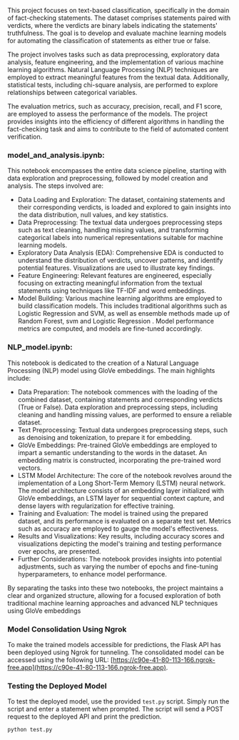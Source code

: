 This project focuses on text-based classification, specifically in the domain of fact-checking statements. The dataset comprises statements paired with verdicts, where the verdicts are binary labels indicating the statements' truthfulness. The goal is to develop and evaluate machine learning models for automating the classification of statements as either true or false.

The project involves tasks such as data preprocessing, exploratory data analysis, feature engineering, and the implementation of various machine learning algorithms. Natural Language Processing (NLP) techniques are employed to extract meaningful features from the textual data. Additionally, statistical tests, including chi-square analysis, are performed to explore relationships between categorical variables.

The evaluation metrics, such as accuracy, precision, recall, and F1 score, are employed to assess the performance of the models. The project provides insights into the efficiency of different algorithms in handling the fact-checking task and aims to contribute to the field of automated content verification.

### model_and_analysis.ipynb:
This notebook encompasses the entire data science pipeline, starting with data exploration and preprocessing, followed by model creation and analysis. The steps involved are:
* Data Loading and Exploration: The dataset, containing statements and their corresponding verdicts, is loaded and explored to gain insights into the data distribution, null values, and key statistics.
* Data Preprocessing: The textual data undergoes preprocessing steps such as text cleaning, handling missing values, and transforming categorical labels into numerical representations suitable for machine learning models.
* Exploratory Data Analysis (EDA): Comprehensive EDA is conducted to understand the distribution of verdicts, uncover patterns, and identify potential features. Visualizations are used to illustrate key findings.
* Feature Engineering: Relevant features are engineered, especially focusing on extracting meaningful information from the textual statements using techniques like TF-IDF and word embeddings.
* Model Building: Various machine learning algorithms are employed to build classification models. This includes traditional algorithms such as Logistic Regression and SVM, as well as ensemble methods made up of Random Forest, svm and Logistic Regression . Model performance metrics are computed, and models are fine-tuned accordingly.

### NLP_model.ipynb:
This notebook is dedicated to the creation of a Natural Language Processing (NLP) model using GloVe embeddings. The main highlights include:
* Data Preparation:
The notebook commences with the loading of the combined dataset, containing statements and corresponding verdicts (True or False).
Data exploration and preprocessing steps, including cleaning and handling missing values, are performed to ensure a reliable dataset.
* Text Preprocessing:
Textual data undergoes preprocessing steps, such as denoising and tokenization, to prepare it for embedding.
* GloVe Embeddings:
Pre-trained GloVe embeddings are employed to impart a semantic understanding to the words in the dataset.
An embedding matrix is constructed, incorporating the pre-trained word vectors.
* LSTM Model Architecture:
The core of the notebook revolves around the implementation of a Long Short-Term Memory (LSTM) neural network.
The model architecture consists of an embedding layer initialized with GloVe embeddings, an LSTM layer for sequential context capture, and dense layers with regularization for effective training.
* Training and Evaluation:
The model is trained using the prepared dataset, and its performance is evaluated on a separate test set.
Metrics such as accuracy are employed to gauge the model's effectiveness.
* Results and Visualizations:
Key results, including accuracy scores and visualizations depicting the model's training and testing performance over epochs, are presented.
* Further Considerations:
The notebook provides insights into potential adjustments, such as varying the number of epochs and fine-tuning hyperparameters, to enhance model performance.

 By separating the tasks into these two notebooks, the project maintains a clear and organized structure, allowing for a focused exploration of both traditional machine learning approaches and advanced NLP techniques using GloVe embeddings


### Model Consolidation Using Ngrok

To make the trained models accessible for predictions, the Flask API has been deployed using Ngrok for tunneling. The consolidated model can be accessed using the following URL: [https://c90e-41-80-113-166.ngrok-free.app](https://c90e-41-80-113-166.ngrok-free.app).

### Testing the Deployed Model

To test the deployed model, use the provided `test.py` script. Simply run the script and enter a statement when prompted. The script will send a POST request to the deployed API and print the prediction.

```bash
python test.py

